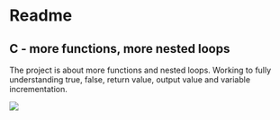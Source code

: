 <h1>Readme</h1>

<h2>C - more functions, more nested loops</h2>

<p>The project is about more functions and nested loops. Working to fully understanding true, false, return value, output value and variable incrementation.</p>
<a href="https://www.holbertonschool.com/"><img src="https://www.holbertonschool.com/assets/holberton-logo-1cc451260ca3cd297def53f2250a9794810667c7ca7b5fa5879a569a457bf16f.png" /></a>
